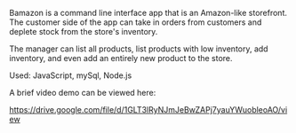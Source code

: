 Bamazon is a command line interface app that is an Amazon-like storefront. The customer side of the app can take in orders from customers and deplete stock from the store's inventory.

The manager can list all products, list products with low inventory, add inventory, and even add an entirely new product to the store.

Used: JavaScript, mySql, Node.js

A brief video demo can be viewed here:

https://drive.google.com/file/d/1GLT3lRyNJmJeBwZAPj7yauYWuobleoAO/view
